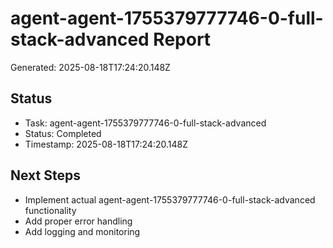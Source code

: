 # agent-agent-1755379777746-0-full-stack-advanced Report

Generated: 2025-08-18T17:24:20.148Z

## Status
- Task: agent-agent-1755379777746-0-full-stack-advanced
- Status: Completed
- Timestamp: 2025-08-18T17:24:20.148Z

## Next Steps
- Implement actual agent-agent-1755379777746-0-full-stack-advanced functionality
- Add proper error handling
- Add logging and monitoring
